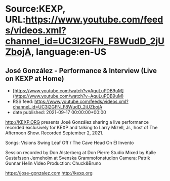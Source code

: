 # Source:KEXP, URL:https://www.youtube.com/feeds/videos.xml?channel_id=UC3I2GFN_F8WudD_2jUZbojA, language:en-US

## José González - Performance & Interview (Live on KEXP at Home)
 - [https://www.youtube.com/watch?v=AquLuPDB9uM](https://www.youtube.com/watch?v=AquLuPDB9uM)
 - RSS feed: https://www.youtube.com/feeds/videos.xml?channel_id=UC3I2GFN_F8WudD_2jUZbojA
 - date published: 2021-09-17 00:00:00+00:00

http://KEXP.ORG presents José González sharing a live performance recorded exclusively for KEXP and talking to Larry Mizell, Jr., host of The Afternoon Show. Recorded September 2, 2021.

Songs:
Visions
Swing
Leaf Off / The Cave
Head On
El Invento

Session recorded by Don Alsterberg at Don Pierre Studio
Mixed by Kalle Gustafsson Jerneholm at Svenska Grammofonstudion
Camera: Patrik Gunnar Helin
Video Production: Chuck&Bruno

https://jose-gonzalez.com
http://kexp.org

